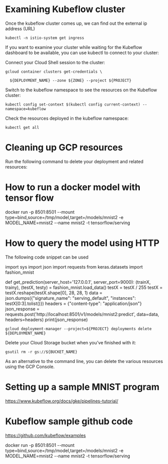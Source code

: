 

# Examining Kubeflow cluster

Once the kubeflow cluster comes up, we can find out the external ip address (URL) 

```
kubectl -n istio-system get ingress
```

If you want to examine your cluster while waiting for the Kubeflow dashboard to be available, you can use kubectl to connect to your cluster:

Connect your Cloud Shell session to the cluster:

```
gcloud container clusters get-credentials \

  ${DEPLOYMENT_NAME} --zone ${ZONE} --project ${PROJECT}
```


Switch to the kubeflow namespace to see the resources on the Kubeflow cluster:

```
kubectl config set-context $(kubectl config current-context) --namespace=kubeflow
````

Check the resources deployed in the kubeflow namespace:

```
kubectl get all
```


# Cleaning up GCP resources

Run the following command to delete your deployment and related resources:


# How to run a docker model with tensor flow
docker run -p 8501:8501 --mount type=bind,source=/tmp/model,target=/models/mnist2 -e MODEL_NAME=mnist2 --name mnist2 -t tensorflow/serving

# How to query the model using HTTP
The following code snippet can be used 

import sys
import json
import requests
from keras.datasets import fashion_mnist


def get_prediction(server_host='127.0.0.1', server_port=9000):
    (trainX, trainy), (testX, testy) = fashion_mnist.load_data()
    testX = testX / 255
    testX = testX.reshape(testX.shape[0], 28, 28, 1)
    data = json.dumps({"signature_name": "serving_default", "instances": testX[0:3].tolist()})
    headers = {"content-type": "application/json"}
    json_response = requests.post('http://localhost:8501/v1/models/mnist2:predict', data=data, headers=headers)
    print(json_response)
    
    
```
gcloud deployment-manager --project=${PROJECT} deployments delete ${DEPLOYMENT_NAME}
```

Delete your Cloud Storage bucket when you’ve finished with it:
```
gsutil rm -r gs://${BUCKET_NAME}
```

As an alternative to the command line, you can delete the various resources using the GCP Console.


# Setting up a sample MNIST program 

https://www.kubeflow.org/docs/gke/pipelines-tutorial/

# Kubeflow sample github code
https://github.com/kubeflow/examples


docker run -p 8501:8501 --mount type=bind,source=/tmp/model,target=/models/mnist2 -e MODEL_NAME=mnist2 --name mnist2 -t tensorflow/serving


